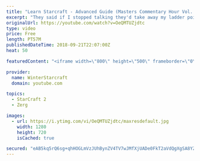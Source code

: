 ```yaml
---
title: "Learn Starcraft - Advanced Guide (Masters Commentary Hour Vol. 1)"
excerpt: "They said if I stopped talking they'd take away my ladder points. Next one I upload will have more terran/toss blame RNGesus."
originalUrl: https://youtube.com/watch?v=OeQMTUZjdtc
type: video
price: Free
length: PT57M
publishedDateTime: 2018-09-21T22:07:00Z
heat: 50

featuredContent: "<iframe width=\"800\" height=\"500\" frameborder=\"0\" src=\"https://www.youtube.com/embed/OeQMTUZjdtc\" allow=\"accelerometer; autoplay; encrypted-media; gyroscope; picture-in-picture\" allowfullscreen></iframe>"

provider:
  name: WinterStarcraft
  domain: youtube.com

topics:
  - StarCraft 2
  - Zerg

images:
  - url: https://i.ytimg.com/vi/OeQMTUZjdtc/maxresdefault.jpg
    width: 1280
    height: 720
    isCached: true

secured: "eAB5kq5rQ6sg+qhHOGLmVzJUhBynZV4TV7wJMfXjUADe0FkT2aVdQgXgSA8YZHLF0VFvIB+WvvH+sOO4hQ1VER00OTwxTXoz3WCDeYAGMoCZmyqjCLnDYi/Lk6eRRCrpUxvjiORQRtI1lOthgWGVcjV5MxA5Xl9Bs4efzyvgMxurr2sHzbUTqk6kFfoHEmjfLMhjQyBsr/Ud3LvMeQ5Ao4ZpvtX56zxy9ct2pGieppE4w7XDtgu5xs+srdznvKZIsLaPezsDHQg/SWkDBPQ8bSeBI9tNeNoFBCDIqVL5DezDUNLCRY+0sIQfDlVHl/7aZK83CC3KCxXri6sxbbUwBXTaf75qNpSSlqlPBy9EzNE9AMfTVSqE6yRNfnvBtGaltbTb3LD7p8IV1LtvR8tJ72YIxJDkEZsN4bf6Q4v7ou4=;3/C5oYHPqchArHZs02/Wbg=="
---
```


